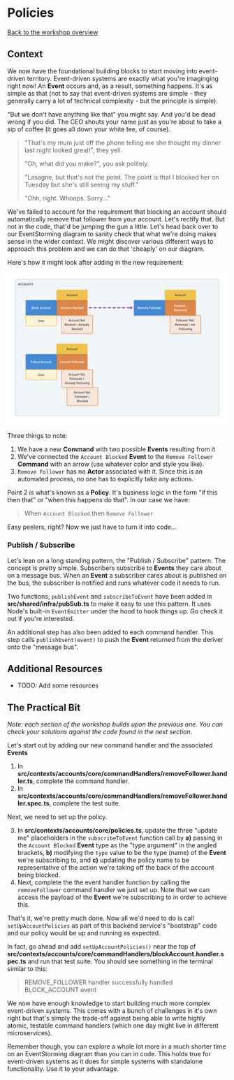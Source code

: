 # Policies

[Back to the workshop overview](https://github.com/PensionBee/ddd-workshop#ddd-workshop-overview)

## Context

We now have the foundational building blocks to start moving into event-driven territory. Event-driven systems are exactly what you're imaginging right now! An **Event** occurs and, as a result, something happens. It's as simple as that (not to say that event-driven systems are simple - they generally carry a lot of technical complexity - but the principle is simple).

"But we don't have anything like that" you might say. And you'd be dead wrong if you did. The CEO shouts your name just as you're about to take a sip of coffee (it goes all down your white tee, of course).

> "That's my mum just off the phone telling me she thought my dinner last night looked great!", they yell.
>
> "Oh, what did you make?", you ask politely.
>
> "Lasagne, but that's not the point. The point is that I blocked her on Tuesday but she's still seeing my stuff."
>
> "Ohh, right. Whoops. Sorry..."

We've failed to account for the requirement that blocking an account should automatically remove that follower from your account. Let's rectify that. But not in the code, that'd be jumping the gun a little. Let's head back over to our EventStorming diagram to sanity check that what we're doing makes sense in the wider context. We might discover various different ways to approach this problem and we can do that 'cheaply' on our diagram.

Here's how it might look after adding in the new requirement:

![EventStorming Policies](./assets/eventstorming-policies.png)

Three things to note:

1. We have a new **Command** with two possible **Events** resulting from it
2. We've connected the `Account Blocked` **Event** to the `Remove Follower` **Command** with an arrow (use whatever color and style you like).
3. `Remove Follower` has no **Actor** associated with it. Since this is an automated process, no one has to explicitly take any actions.

Point 2 is what's known as a **Policy**. It's business logic in the form "if this then that" or "when this happens do that". In our case we have:

> When `Account Blocked` then `Remove Follower`

Easy peelers, right? Now we just have to turn it into code...

### Publish / Subscribe

Let's lean on a long standing pattern, the "Publish / Subscribe" pattern. The concept is pretty simple. Subscribers subscribe to **Events** they care about on a message bus. When an **Event** a subscriber cares about is published on the bus, the subscriber is notified and runs whatever code it needs to run.

Two functions, `publishEvent` and `subscribeToEvent` have been added in **src/shared/infra/pubSub.ts** to make it easy to use this pattern. It uses Node's built-in `EventEmitter` under the hood to hook things up. Go check it out if you're interested.

An additional step has also been added to each command handler. This step calls `publishEvent(event)` to push the **Event** returned from the deriver onto the "message bus".

## Additional Resources

- TODO: Add some resources

## The Practical Bit

*Note: each section of the workshop builds upon the previous one. You can check your solutions against the code found in the next section.*

Let's start out by adding our new command handler and the associated **Events**

1. In **src/contexts/accounts/core/commandHandlers/removeFollower.handler.ts**, complete the command handler.
2. In **src/contexts/accounts/core/commandHandlers/removeFollower.handler.spec.ts**, complete the test suite.

Next, we need to set up the policy.

3. In **src/contexts/accounts/core/policies.ts**, update the three "update me" placeholders in the `subscribeToEvent` function call by **a)** passing in the `Account Blocked` **Event** type as the "type argument" in the angled brackets, **b)** modifying the `type` value to be the type (name) of the **Event** we're subscribing to, and **c)** updating the policy name to be representative of the action we're taking off the back of the account being blocked.
4. Next, complete the the event handler function by calling the `removeFollower` command handler we just set up. Note that we can access the payload of the **Event** we're subscribing to in order to achieve this.

That's it, we're pretty much done. Now all we'd need to do is call `setUpAccountPolicies` as part of this backend service's "bootstrap" code and our policy would be up and running as expected.

In fact, go ahead and add `setUpAccountPolicies()` near the top of **src/contexts/accounts/core/commandHandlers/blockAccount.handler.spec.ts** and run that test suite. You should see something in the terminal similar to this:

> REMOVE_FOLLOWER handler successfully handled BLOCK_ACCOUNT event

We now have enough knowledge to start building much more complex event-driven systems. This comes with a bunch of challenges in it's own right but that's simply the trade-off against being able to write highly atomic, testable command handlers (which one day might live in different microservices).

Remember though, you can explore a whole lot more in a much shorter time on an EventStorming diagram than you can in code. This holds true for event-driven systems as it does for simple systems with standalone functionality. Use it to your advantage.
